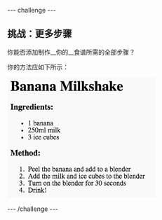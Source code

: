 --- challenge ---
## 挑战：更多步骤
你能否添加制作__你的__食谱所需的全部步骤？

你的方法应如下所示：

![screenshot](images/recipe-more-method.png)




--- /challenge ---